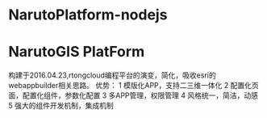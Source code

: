 # NarutoPlatform-nodejs

# NarutoGIS PlatForm #

构建于2016.04.23,rtongcloud编程平台的演变，简化，吸收esri的webappbuilder相关思路。
优势：
1 模版化APP，支持二三维一体化
2 配置化页面，配置化组件，参数化配置
3 多APP管理，权限管理
4 风格统一，简洁，动感
5 强大的组件开发机制，集成机制
